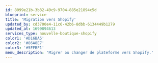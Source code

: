 ```yaml
---
id: 8099e21b-3b32-49c9-9704-885e21894c5d
blueprint: service
title: 'Migration vers Shopify'
updated_by: cd3700e4-11c6-42b6-8dbb-6134449b1279
updated_at: 1699894613
services_type: nouvelle-boutique-shopify
color1: '#D16BA5'
color2: '#86A8E7'
color3: '#5FFBF1'
menu_description: 'Migrer ou changer de plateforme vers Shopify.'
---
```

